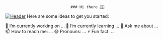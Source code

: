                                  ### Hi there 👋🏽


[![Header](https://raw.githubusercontent.com/Cleverttech/blob/main/readme_header.png "Header")](http://cleverttech.com/)
Here are some ideas to get you started:

🔭 I’m currently working on ...
🌱 I’m currently learning ...
💬 Ask me about ...
📫 How to reach me: ...
😄 Pronouns: ...
⚡ Fun fact: ...

